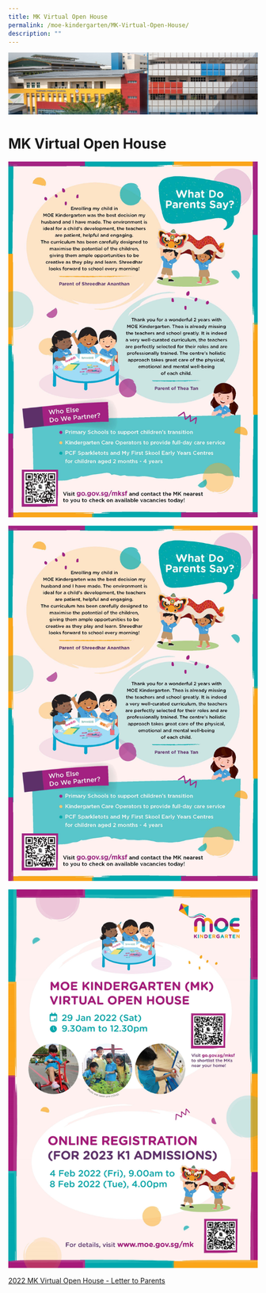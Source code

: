 ```yaml
---
title: MK Virtual Open House
permalink: /moe-kindergarten/MK-Virtual-Open-House/
description: ""
---
```

![](/images/mk%20kindergarten.jpg)

MK Virtual Open House
=====================

![](/images/2022%20MK%20OH%20A5%20flyer_Page_2.jpg)

![](/images/2022%20MK%20OH%20A5%20flyer_Page_3.jpeg)

![](/images/2022%20MK%20OH%20EDM.jpg)

[2022 MK Virtual Open House - Letter to Parents](/moe-kindergarten/For-Parents/Circulars/)